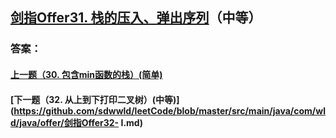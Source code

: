 ## [剑指Offer31. 栈的压入、弹出序列](https://leetcode-cn.com/problems/merge-two-sorted-lists/)（中等）





### 答案：



#### [上一题（30. 包含min函数的栈）(简单)](https://github.com/sdwwld/leetCode/blob/master/src/main/java/com/wld/java/offer/剑指Offer30.md)

#### [下一题（32. 从上到下打印二叉树）(中等)](https://github.com/sdwwld/leetCode/blob/master/src/main/java/com/wld/java/offer/剑指Offer32- I.md)